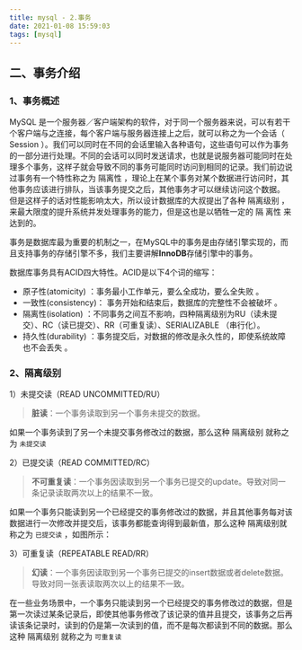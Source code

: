 ```yaml
---
title: mysql - 2.事务
date: 2021-01-08 15:59:03
tags: [mysql]
---
```


## 二、事务介绍

### 1、事务概述

MySQL 是一个服务器／客户端架构的软件，对于同一个服务器来说，可以有若干个客户端与之连接，每个客户端与服务器连接上之后，就可以称之为一个会话（ Session ）。我们可以同时在不同的会话里输入各种语句，这些语句可以作为事务的一部分进行处理。不同的会话可以同时发送请求，也就是说服务器可能同时在处理多个事务，这样子就会导致不同的事务可能同时访问到相同的记录。我们前边说过事务有一个特性称之为 隔离性 ，理论上在某个事务对某个数据进行访问时，其他事务应该进行排队，当该事务提交之后，其他事务才可以继续访问这个数据。<!--这就相当与串行了，肯定是不行的--> 但是这样子的话对性能影响太大，所以设计数据库的大叔提出了各种 隔离级别 ，来最大限度的提升系统并发处理事务的能力，但是这也是以牺牲一定的 隔 离性 来达到的。

事务是数据库最为重要的机制之一，在MySQL中的事务是由存储引擎实现的，而且支持事务的存储引擎不多，我们主要讲解**InnoDB**存储引擎中的事务。

数据库事务具有ACID四大特性。ACID是以下4个词的缩写：

- 原子性(atomicity) ：事务最小工作单元，要么全成功，要么全失败 。
- 一致性(consistency)： 事务开始和结束后，数据库的完整性不会被破坏 。
- 隔离性(isolation) ：不同事务之间互不影响，四种隔离级别为RU（读未提交）、RC（读已提交）、RR（可重复读）、SERIALIZABLE （串行化）。
- 持久性(durability) ：事务提交后，对数据的修改是永久性的，即使系统故障也不会丢失 。 

### 2、隔离级别

1）未提交读（READ UNCOMMITTED/RU）

> **脏读**：一个事务读取到另一个事务未提交的数据。

如果一个事务读到了另一个未提交事务修改过的数据，那么这种 隔离级别 就称之为 `未提交读` 

2）已提交读（READ COMMITTED/RC）

> **不可重复读**：一个事务因读取到另一个事务已提交的update。导致对同一条记录读取两次以上的结果不一致。

如果一个事务只能读到另一个已经提交的事务修改过的数据，并且其他事务每对该数据进行一次修改并提交后，该事务都能查询得到最新值，那么这种 隔离级别就称之为 `已提交读` ，如图所示：

3）可重复读（REPEATABLE READ/RR）

> **幻读**：一个事务因读取到另一个事务已提交的insert数据或者delete数据。导致对同一张表读取两次以上的结果不一致。

在一些业务场景中，一个事务只能读到另一个已经提交的事务修改过的数据，但是第一次读过某条记录后，即使其他事务修改了该记录的值并且提交，该事务之后再读该条记录时，读到的仍是第一次读到的值，而不是每次都读到不同的数据。那么这种 隔离级别 就称之为 `可重复读` 

<!--MVCC解决了插入引起的幻读，但是删除引起的幻读没有解决-->